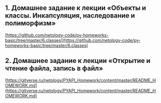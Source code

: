 ## 1. Домашнее задание к лекции «Объекты и классы. Инкапсуляция, наследование и полиморфизм»
[https://github.com/netology-code/py-homeworks-basic/tree/master/6.classes](https://github.com/netology-code/py-homeworks-basic/tree/master/6.classes)

## 2. Домашнее задание к лекции «Открытие и чтение файла, запись в файл»
[https://gitverse.ru/netology/PYAPI_Homework/content/master/README_HOMEWORK.md](https://gitverse.ru/netology/PYAPI_Homework/content/master/README_HOMEWORK.md)